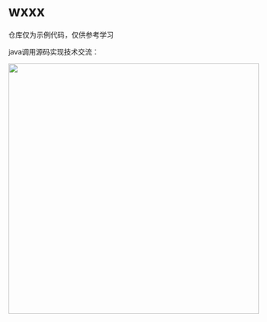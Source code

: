 # wxxx

仓库仅为示例代码，仅供参考学习

java调用源码实现技术交流：

<img src="https://buckettest-file2.oss-cn-shanghai.aliyuncs.com/WechatIMG56.jpeg" width="500" height="500" />
